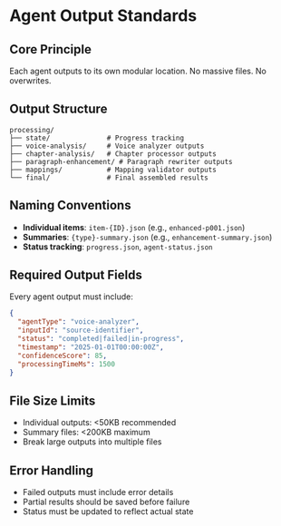 # Agent Output Standards

## Core Principle
Each agent outputs to its own modular location. No massive files. No overwrites.

## Output Structure
```
processing/
├── state/              # Progress tracking
├── voice-analysis/     # Voice analyzer outputs
├── chapter-analysis/   # Chapter processor outputs  
├── paragraph-enhancement/ # Paragraph rewriter outputs
├── mappings/           # Mapping validator outputs
└── final/              # Final assembled results
```

## Naming Conventions
- **Individual items**: `item-{ID}.json` (e.g., `enhanced-p001.json`)
- **Summaries**: `{type}-summary.json` (e.g., `enhancement-summary.json`)  
- **Status tracking**: `progress.json`, `agent-status.json`

## Required Output Fields
Every agent output must include:
```json
{
  "agentType": "voice-analyzer",
  "inputId": "source-identifier", 
  "status": "completed|failed|in-progress",
  "timestamp": "2025-01-01T00:00:00Z",
  "confidenceScore": 85,
  "processingTimeMs": 1500
}
```

## File Size Limits
- Individual outputs: <50KB recommended
- Summary files: <200KB maximum
- Break large outputs into multiple files

## Error Handling
- Failed outputs must include error details
- Partial results should be saved before failure
- Status must be updated to reflect actual state